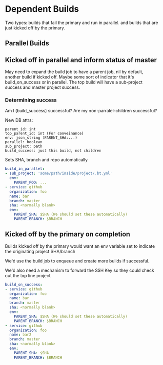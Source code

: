 # Dependent Builds

Two types: builds that fail the primary and run in parallel. and builds
that are just kicked off by the primary.

## Parallel Builds

## Kicked off in parallel and inform status of master
May need to expand the build job to have a parent job, nil by default,
another build if kicked off. Maybe some sort of indicator that it's
build_on_success or in parallel. The top build will have a sub-project
success and master project success.

### Determining success
Am I (build_success) successful?
Are my non-parralel-children successful?

New DB attrs:

```
parent_id: int
top_parent_id: int (For conveinance)
env: json_string (PARENT_SHA:...)
parallel: boolean
sub_project: path
build_success: just this build, not children
```

Sets SHA, branch and repo automatically

```yaml
build_in_parallel:
- sub_project: 'some/path/inside/project/.bt.yml'
  env:
    PARENT_FOO: ...
- service: github
  organization: foo
  name: bar
  branch: master
  sha: <normally blank>
  env:
    PARENT_SHA: $SHA (We should set these automatically)
    PARENT_BRANCH: $BRANCH
```

## Kicked off by the primary on completion
Builds kicked off by the primary would want an env variable set to
indicate the originating project SHA/branch

We'd use the build job to enqueue and create more builds if successful.

We'd also need a mechanism to forward the SSH Key so they could check
out the top line project

```yaml
build_on_success:
- service: github
  organization: foo
  name: bar
  branch: master
  sha: <normally blank>
  env:
    PARENT_SHA: $SHA (We should set these automatically)
    PARENT_BRANCH: $BRANCH
- service: github
  organization: foo
  name: bar2
  branch: master
  sha: <normally blank>
  env:
    PARENT_SHA: $SHA
    PARENT_BRANCH: $BRANCH
```
